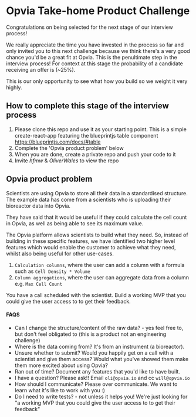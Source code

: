 # Opvia Take-home Product Challenge

Congratulations on being selected for the next stage of our interview process!

We really appreciate the time you have invested in the process so far and only invited you to this next challenge because we think there's a very good chance you'd be a great fit at Opvia. This is the penultimate step in the interview process! For context at this stage the probability of a candidate receiving an offer is (~25%).

This is our only opportunity to see what how you build so we weight it very highly.

## How to complete this stage of the interview process

1. Please clone this repo and use it as your starting point. This is a simple create-react-app featuring the blueprintjs table component https://blueprintjs.com/docs/#table
2. Complete the 'Opvia product problem' below
3. When you are done, create a private repo and push your code to it
4. Invite _hfmw_ & _OliverWales_ to view the repo

## Opvia product problem

Scientists are using Opvia to store all their data in a standardised structure. The example data has come from a scientists who is uploading their bioreactor data into Opvia.

They have said that it would be useful if they could calculate the cell count in Opvia, as well as being able to see its maximum value.

The Opvia platform allows scientists to build what they need. So, instead of building in these specific features, we have identified two higher level features which would enable the customer to achieve what they need, whilst also being useful for other use-cases.

1. `Calculation columns`, where the user can add a column with a formula such as `Cell Density * Volume`
2. `Column aggregations`, where the user can aggregate data from a column e.g. `Max Cell Count`

You have a call scheduled with the scientist. Build a working MVP that you could give the user access to to get their feedback.

#### FAQS

- Can I change the structure/content of the raw data? - yes feel free to, but don't feel obligated to (this is a product not an engineering challenge)
- Where is the data coming from? It's from an instrument (a bioreactor). 
- Unsure whether to submit? Would you happily get on a call with a scientist and give them access? Would what you've showed them make them more excited about using Opvia?
- Ran out of time? Document any features that you'd like to have built.
- I have a question? Please ask!! Email `oli@opvia.io` and cc  `will@opvia.io`
- How should I communicate? Please over communicate. We want to learn what it's like to work with you :)
- Do I need to write tests? - not unless it helps you! We're just looking for "a working MVP that you could give the user access to to get their feedback"
